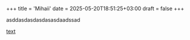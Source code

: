+++
title = 'Mihaii'
date = 2025-05-20T18:51:25+03:00
draft = false
+++

asddasdasdasdasasdaadssad

[text](/files/mihai.txt)
